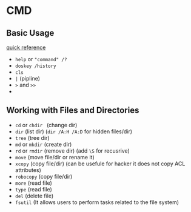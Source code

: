 


# CMD 
## Basic Usage 
[quick reference](https://ss64.com/nt/)


- `help` or `"command" /?`
- `doskey /history`              
- `cls`
- `|`   (pipline)
- `>` and `>>`
- 


## Working with Files and Directories 
- `cd` or `chdir `  (change dir)
- `dir`             (list dir) (`dir /A:H /A:D` for hidden files/dir)
- `tree`            (tree dir)
- `md` or `mkdir`   (create dir)
- `rd` or `rmdir`   (remove dir) (add `\S` for recusrive)
- `move`            (move file/dir or rename it)
- `xcopy`           (copy file/dir) (can be usefule for hacker it does not copy ACL attributes)
- `robocopy`        (copy file/dir)
- `more`            (read file)
- `type`            (read file)
- `del`             (delete file)
- `fsutil`          (It allows users to perform tasks related to the file system)

